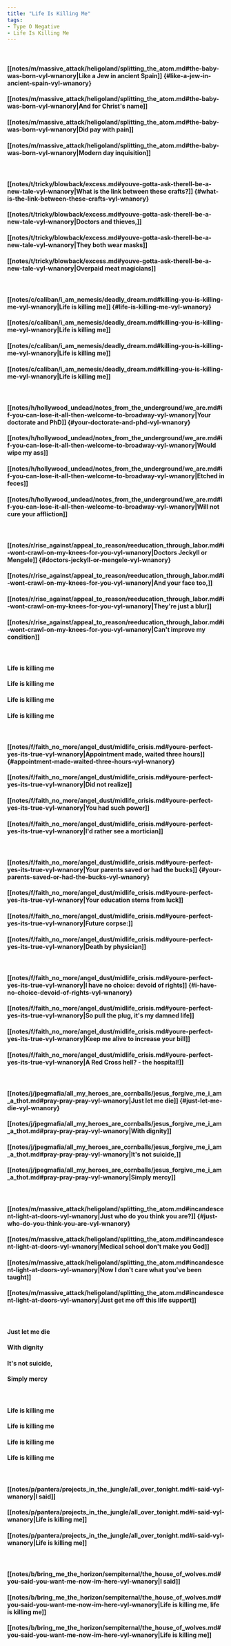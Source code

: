 ```yaml
---
title: "Life Is Killing Me"
tags:
- Type O Negative
- Life Is Killing Me
---
```

&nbsp;
#### [[notes/m/massive_attack/heligoland/splitting_the_atom.md#the-baby-was-born-vyl-wnanory|Like a Jew in ancient Spain]] {#like-a-jew-in-ancient-spain-vyl-wnanory}
#### [[notes/m/massive_attack/heligoland/splitting_the_atom.md#the-baby-was-born-vyl-wnanory|And for Christ's name]]
#### [[notes/m/massive_attack/heligoland/splitting_the_atom.md#the-baby-was-born-vyl-wnanory|Did pay with pain]]
#### [[notes/m/massive_attack/heligoland/splitting_the_atom.md#the-baby-was-born-vyl-wnanory|Modern day inquisition]]
&nbsp;
#### [[notes/t/tricky/blowback/excess.md#youve-gotta-ask-therell-be-a-new-tale-vyl-wnanory|What is the link between these crafts?]] {#what-is-the-link-between-these-crafts-vyl-wnanory}
#### [[notes/t/tricky/blowback/excess.md#youve-gotta-ask-therell-be-a-new-tale-vyl-wnanory|Doctors and thieves,]]
#### [[notes/t/tricky/blowback/excess.md#youve-gotta-ask-therell-be-a-new-tale-vyl-wnanory|They both wear masks]]
#### [[notes/t/tricky/blowback/excess.md#youve-gotta-ask-therell-be-a-new-tale-vyl-wnanory|Overpaid meat magicians]]
&nbsp;
#### [[notes/c/caliban/i_am_nemesis/deadly_dream.md#killing-you-is-killing-me-vyl-wnanory|Life is killing me]] {#life-is-killing-me-vyl-wnanory}
#### [[notes/c/caliban/i_am_nemesis/deadly_dream.md#killing-you-is-killing-me-vyl-wnanory|Life is killing me]]
#### [[notes/c/caliban/i_am_nemesis/deadly_dream.md#killing-you-is-killing-me-vyl-wnanory|Life is killing me]]
#### [[notes/c/caliban/i_am_nemesis/deadly_dream.md#killing-you-is-killing-me-vyl-wnanory|Life is killing me]]
&nbsp;
#### [[notes/h/hollywood_undead/notes_from_the_underground/we_are.md#if-you-can-lose-it-all-then-welcome-to-broadway-vyl-wnanory|Your doctorate and PhD]] {#your-doctorate-and-phd-vyl-wnanory}
#### [[notes/h/hollywood_undead/notes_from_the_underground/we_are.md#if-you-can-lose-it-all-then-welcome-to-broadway-vyl-wnanory|Would wipe my ass]]
#### [[notes/h/hollywood_undead/notes_from_the_underground/we_are.md#if-you-can-lose-it-all-then-welcome-to-broadway-vyl-wnanory|Etched in feces]]
#### [[notes/h/hollywood_undead/notes_from_the_underground/we_are.md#if-you-can-lose-it-all-then-welcome-to-broadway-vyl-wnanory|Will not cure your affliction]]
&nbsp;
#### [[notes/r/rise_against/appeal_to_reason/reeducation_through_labor.md#i-wont-crawl-on-my-knees-for-you-vyl-wnanory|Doctors Jeckyll or Mengele]] {#doctors-jeckyll-or-mengele-vyl-wnanory}
#### [[notes/r/rise_against/appeal_to_reason/reeducation_through_labor.md#i-wont-crawl-on-my-knees-for-you-vyl-wnanory|And your face too,]]
#### [[notes/r/rise_against/appeal_to_reason/reeducation_through_labor.md#i-wont-crawl-on-my-knees-for-you-vyl-wnanory|They're just a blur]]
#### [[notes/r/rise_against/appeal_to_reason/reeducation_through_labor.md#i-wont-crawl-on-my-knees-for-you-vyl-wnanory|Can't improve my condition]]
&nbsp;
#### Life is killing me
#### Life is killing me
#### Life is killing me
#### Life is killing me
&nbsp;
#### [[notes/f/faith_no_more/angel_dust/midlife_crisis.md#youre-perfect-yes-its-true-vyl-wnanory|Appointment made, waited three hours]] {#appointment-made-waited-three-hours-vyl-wnanory}
#### [[notes/f/faith_no_more/angel_dust/midlife_crisis.md#youre-perfect-yes-its-true-vyl-wnanory|Did not realize]]
#### [[notes/f/faith_no_more/angel_dust/midlife_crisis.md#youre-perfect-yes-its-true-vyl-wnanory|You had such power]]
#### [[notes/f/faith_no_more/angel_dust/midlife_crisis.md#youre-perfect-yes-its-true-vyl-wnanory|I'd rather see a mortician]]
&nbsp;
#### [[notes/f/faith_no_more/angel_dust/midlife_crisis.md#youre-perfect-yes-its-true-vyl-wnanory|Your parents saved or had the bucks]] {#your-parents-saved-or-had-the-bucks-vyl-wnanory}
#### [[notes/f/faith_no_more/angel_dust/midlife_crisis.md#youre-perfect-yes-its-true-vyl-wnanory|Your education stems from luck]]
#### [[notes/f/faith_no_more/angel_dust/midlife_crisis.md#youre-perfect-yes-its-true-vyl-wnanory|Future corpse:]]
#### [[notes/f/faith_no_more/angel_dust/midlife_crisis.md#youre-perfect-yes-its-true-vyl-wnanory|Death by physician]]
&nbsp;
#### [[notes/f/faith_no_more/angel_dust/midlife_crisis.md#youre-perfect-yes-its-true-vyl-wnanory|I have no choice: devoid of rights]] {#i-have-no-choice-devoid-of-rights-vyl-wnanory}
#### [[notes/f/faith_no_more/angel_dust/midlife_crisis.md#youre-perfect-yes-its-true-vyl-wnanory|So pull the plug, it's my damned life]]
#### [[notes/f/faith_no_more/angel_dust/midlife_crisis.md#youre-perfect-yes-its-true-vyl-wnanory|Keep me alive to increase your bill]]
#### [[notes/f/faith_no_more/angel_dust/midlife_crisis.md#youre-perfect-yes-its-true-vyl-wnanory|A Red Cross hell? - the hospital!]]
&nbsp;
#### [[notes/j/jpegmafia/all_my_heroes_are_cornballs/jesus_forgive_me_i_am_a_thot.md#pray-pray-pray-vyl-wnanory|Just let me die]] {#just-let-me-die-vyl-wnanory}
#### [[notes/j/jpegmafia/all_my_heroes_are_cornballs/jesus_forgive_me_i_am_a_thot.md#pray-pray-pray-vyl-wnanory|With dignity]]
#### [[notes/j/jpegmafia/all_my_heroes_are_cornballs/jesus_forgive_me_i_am_a_thot.md#pray-pray-pray-vyl-wnanory|It's not suicide,]]
#### [[notes/j/jpegmafia/all_my_heroes_are_cornballs/jesus_forgive_me_i_am_a_thot.md#pray-pray-pray-vyl-wnanory|Simply mercy]]
&nbsp;
#### [[notes/m/massive_attack/heligoland/splitting_the_atom.md#incandescent-light-at-doors-vyl-wnanory|Just who do you think you are?]] {#just-who-do-you-think-you-are-vyl-wnanory}
#### [[notes/m/massive_attack/heligoland/splitting_the_atom.md#incandescent-light-at-doors-vyl-wnanory|Medical school don't make you God]]
#### [[notes/m/massive_attack/heligoland/splitting_the_atom.md#incandescent-light-at-doors-vyl-wnanory|Now I don't care what you've been taught]]
#### [[notes/m/massive_attack/heligoland/splitting_the_atom.md#incandescent-light-at-doors-vyl-wnanory|Just get me off this life support]]
&nbsp;
#### Just let me die
#### With dignity
#### It's not suicide,
#### Simply mercy
&nbsp;
#### Life is killing me
#### Life is killing me
#### Life is killing me
#### Life is killing me
&nbsp;
#### [[notes/p/pantera/projects_in_the_jungle/all_over_tonight.md#i-said-vyl-wnanory|I said]]
#### [[notes/p/pantera/projects_in_the_jungle/all_over_tonight.md#i-said-vyl-wnanory|Life is killing me]]
#### [[notes/p/pantera/projects_in_the_jungle/all_over_tonight.md#i-said-vyl-wnanory|Life is killing me]]
&nbsp;
#### [[notes/b/bring_me_the_horizon/sempiternal/the_house_of_wolves.md#you-said-you-want-me-now-im-here-vyl-wnanory|I said]]
#### [[notes/b/bring_me_the_horizon/sempiternal/the_house_of_wolves.md#you-said-you-want-me-now-im-here-vyl-wnanory|Life is killing me, life is killing me]]
#### [[notes/b/bring_me_the_horizon/sempiternal/the_house_of_wolves.md#you-said-you-want-me-now-im-here-vyl-wnanory|Life is killing me]]
